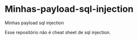 # Minhas-payload-sql-injection
Minhas payload sql injection

Esse repositório não é cheat sheet de sql injection.
